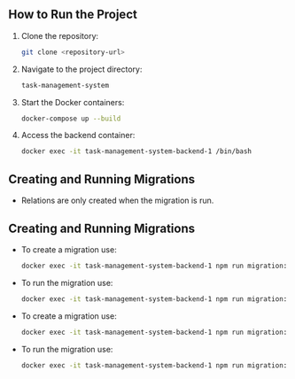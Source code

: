 ## How to Run the Project

1. Clone the repository:
    ```sh
    git clone <repository-url>
    ```
2. Navigate to the project directory:
    ```sh
    task-management-system
    ```
3. Start the Docker containers:
    ```sh
    docker-compose up --build
    ```
4. Access the backend container:
    ```sh
    docker exec -it task-management-system-backend-1 /bin/bash
    ```

## Creating and Running Migrations
- Relations are only created when the migration is run.

## Creating and Running Migrations

- To create a migration use:
    ```sh
    docker exec -it task-management-system-backend-1 npm run migration:generate
    ```
- To run the migration use:
    ```sh
    docker exec -it task-management-system-backend-1 npm run migration:run
    ``` 

- To create a migration use:
  ```sh
  docker exec -it task-management-system-backend-1 npm run migration:generate
  ```
- To run the migration use:
  ```sh
  docker exec -it task-management-system-backend-1 npm run migration:run
  ```